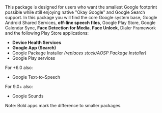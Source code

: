 This package is designed for users who want the smallest Google footprint possible while still enjoying native "Okay Google" and Google Search support. In this package you will find the core Google system base, Google Android Shared Services, **off-line speech files**, Google Play Store, Google Calendar Sync, **Face Detection for Media**, **Face Unlock**, Dialer Framework and the following Play Store applications:

* **Device Health Services**
* **Google App (Search)**
* Google Package Installer _(replaces stock/AOSP Package Installer)_
* Google Play services

For +6.0 also:
* Google Text-to-Speech

For 9.0+ also:
* Google Sounds

Note: Bold apps mark the difference to smaller packages.